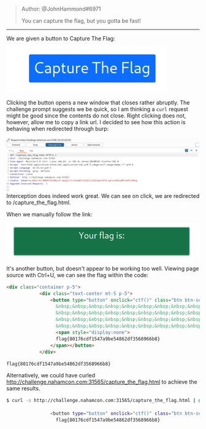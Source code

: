 >Author: @JohnHammond#6971  
>
>You can capture the flag, but you gotta be fast!
--------------------------------------
We are given a button to Capture The Flag:

![Pasted image 20230616141050.png](https://github.com/spencerja/NahamConCTF_2023_Writeup/blob/main/Warmup/Images/Pasted%20image%2020230616141050.png)

Clicking the button opens a new window that closes rather abruptly. The challenge prompt suggests we be quick, so I am thinking a `curl` request might be good since the contents do not close. Right clicking does not, however, allow me to copy a link url. 
I decided to see how this action is behaving when redirected through burp:

![Pasted image 20230616141445.png](https://github.com/spencerja/NahamConCTF_2023_Writeup/blob/main/Warmup/Images/Pasted%20image%2020230616141445.png)
Interception does indeed work great. We can see on click, we are redirected to /capture_the_flag.html.

When we manually follow the link:

![Pasted image 20230616141617.png](https://github.com/spencerja/NahamConCTF_2023_Writeup/blob/main/Warmup/Images/Pasted%20image%2020230616141617.png)

It's another button, but doesn't appear to be working too well. Viewing page source with Ctrl+U, we can see the flag within the code:
```html
<div class="container p-5">
            <div class="text-center mt-5 p-5">
                <button type="button" onclick="ctf()" class="btn btn-success"><h1>Your flag is:<br>
                  &nbsp;&nbsp;&nbsp;&nbsp;&nbsp;&nbsp;&nbsp;&nbsp;&nbsp;&nbsp;&nbsp;&nbsp;&nbsp;&nbsp;&nbsp;&nbsp;&nbsp;&nbsp;&nbsp;&nbsp;&nbsp;
                  &nbsp;&nbsp;&nbsp;&nbsp;&nbsp;&nbsp;&nbsp;&nbsp;&nbsp;&nbsp;&nbsp;&nbsp;&nbsp;&nbsp;&nbsp;&nbsp;&nbsp;&nbsp;&nbsp;&nbsp;&nbsp;
                  &nbsp;&nbsp;&nbsp;&nbsp;&nbsp;&nbsp;&nbsp;&nbsp;&nbsp;&nbsp;&nbsp;&nbsp;&nbsp;&nbsp;&nbsp;&nbsp;&nbsp;&nbsp;&nbsp;&nbsp;&nbsp;
                  &nbsp;&nbsp;&nbsp;&nbsp;&nbsp;&nbsp;&nbsp;&nbsp;&nbsp;&nbsp;&nbsp;&nbsp;&nbsp;&nbsp;&nbsp;&nbsp;&nbsp;&nbsp;&nbsp;&nbsp;&nbsp;
                  <span style="display:none">
                  flag{80176cdf1547a9be54862df3568966b8}
                </span></button>
            </div>
```

`flag{80176cdf1547a9be54862df3568966b8}`


Alternatively, we could have curled http://challenge.nahamcon.com:31565/capture_the_flag.html to achieve the same results.

```bash
$ curl -s http://challenge.nahamcon.com:31565/capture_the_flag.html | grep flag

                <button type="button" onclick="ctf()" class="btn btn-success"><h1>Your flag is:<br>
                  flag{80176cdf1547a9be54862df3568966b8}
```

